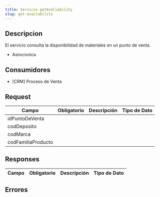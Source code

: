 ```yaml
---
title: Servicio getAvaliability
slug: get-availability
---
```


## Descripcion
El servicio consulta la disponibilidad de materiales en un punto de venta. 


* Asincronica


## Consumidores

* [CRM] Proceso de Venta


## Request

| Campo             | Obligatorio  | Descripción | Tipo de Dato | 
| -----             | ------------ | ----------- | ------------ |
| idPuntoDeVenta    |  |  |  |
| codDeposito       |  |  |  |
| codMarca          |  |  |  |
| codFamiliaProducto|  |  |  |

 
## Responses

| Campo | Obligatorio  | Descripción | Tipo de Dato | 
| ----- | ------------ | ----------- | ------------ |


## Errores
